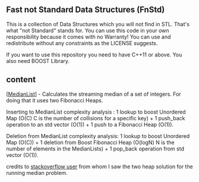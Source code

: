 Fast not Standard Data Structures (FnStd)
---

This is a collection of Data Structures which you will not find in STL. That's what "not Standard" stands for. You can use this code in your own responsibility because it comes with no Warranty! You can use and redistribute without any constraints as the LICENSE suggests.

If you want to use this repository you need to have C++11 or above. You also need BOOST Library.

content
--
[[MedianList](https://github.com/PGryllos/FnStd/tree/master/MedianList)]  - Calculates the streaming median of a set of integers. For doing that it uses two Fibonacci Heaps.

Inserting to MedianList complexity analysis : 1 lookup to boost Unordered Map (O(C) C is the number of collisions for a specific key) + 1 push_back operation to an std vector (O(1)) + 1 push to a Fibonacci Heap (O(1)).

Deletion from MedianList complexity analysis: 1 lookup to boost Unordered Map (O(C)) + 1 deletion from Boost Fibonacci Heap (O(logN) N is the number of elements in the MedianLists) + 1 pop_back operation from std vector (O(1)).

credits to [stackoverflow user](http://stackoverflow.com/users/448810/user448810) from whom I saw the two heap solution for the running median problem.

